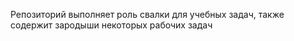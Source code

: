 Репозиторий выполняет роль свалки для учебных задач, также содержит зародыши некоторых рабочих задач
